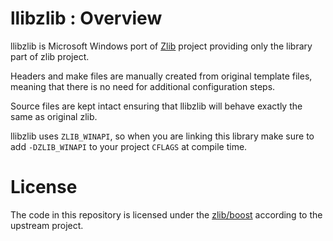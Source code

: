 # llibzlib : Overview

llibzlib is Microsoft Windows port of [Zlib](https://zlib.net)
project providing only the library part of zlib project.

Headers and make files are manually created from original template
files, meaning that there is no need for additional configuration steps.

Source files are kept intact ensuring that llibzlib will behave
exactly the same as original zlib.

llibzlib uses `ZLIB_WINAPI`, so when you are linking this
library make sure to add `-DZLIB_WINAPI` to your project `CFLAGS` at compile time.

# License

The code in this repository is licensed under the [zlib/boost](LICENSE.txt)
according to the upstream project.
